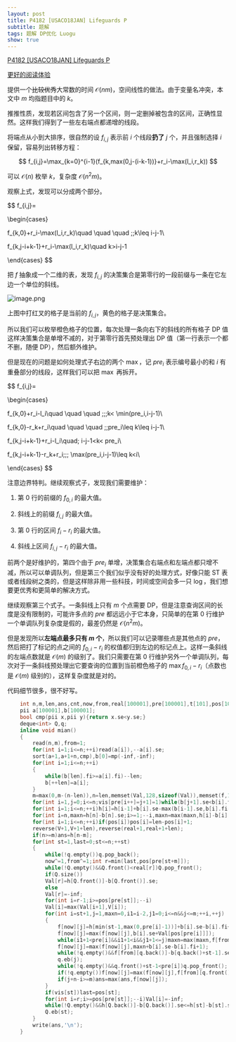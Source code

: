 ```yaml
---
layout: post
title: P4182 [USACO18JAN] Lifeguards P
subtitle: 题解
tags: 题解 DP优化 Luogu
show: true
---
```


[P4182 [USACO18JAN] Lifeguards P](https://www.luogu.com.cn/problem/P4182)

[更好的阅读体验](https://www.cnblogs.com/WrongAnswer90-home/p/17789660.html)

提供一个~~比较优秀~~大常数的时间 $\mathcal O(nm)$，空间线性的做法。由于变量名冲突，本文中 $m$ 均指题目中的 $k$。

推推性质，发现若区间包含了另一个区间，则一定删掉被包含的区间，正确性显然。这样我们得到了一些左右端点都递增的线段。

将端点从小到大排序，很自然的设 $f_{i,j}$ 表示前 $i$ 个线段**扔了** $j$ 个，并且强制选择 $i$ 保留，容易列出转移方程：

$$
f_{i,j}=\max_{k=0}^{i-1}(f_{k,max(0,j-(i-k-1))}+r_i-\max(l_i,r_k))
$$

可以 $\mathcal O(n)$ 枚举 $k$，复杂度 $\mathcal O(n^2m)$。

观察上式，发现可以分成两个部分。

$$
f_{i,j}=

\begin{cases}

f_{k,0}+r_i-\max(l_i,r_k)\quad \quad \quad \;\;k\leq i-j-1\\

f_{k,j-i+k-1}+r_i-\max(l_i,r_k)\quad k>i-j-1

\end{cases}
$$

把 $f$ 抽象成一个二维的表，发现 $f_{i,j}$ 的决策集合是第零行的一段前缀与一条在它左边一个单位的斜线。

![image.png](https://s2.loli.net/2023/10/26/mfKraRguAiHUCB9.png)

上图中打红叉的格子是当前的 $f_{i,j}$，黄色的格子是决策集合。

所以我们可以枚举橙色格子的位置，每次处理一条向右下的斜线的所有格子 DP 值这样决策集合是单增不减的，对于第零行首先预处理出 DP 值（第一行表示一个都不删，随便 DP），然后额外维护。

但是现在的问题是如何处理式子右边的两个 $\max$，记 $pre_i$ 表示编号最小的和 $i$ 有重叠部分的线段，这样我们可以把 $\max$ 再拆开。


$$
f_{i,j}=

\begin{cases}

f_{k,0}+r_i-l_i\quad \quad \quad \;\;\;k< \min(pre_i,i-j-1)\\

f_{k,0}-r_k+r_i\quad \quad \quad \;\;pre_i\leq k\leq i-j-1\\

f_{k,j-i+k-1}+r_i-l_i\quad\; i-j-1<k< pre_i\\

f_{k,j-i+k-1}-r_k+r_i\;\;\; \max(pre_i,i-j-1)\leq k<i\\

\end{cases}
$$

注意边界特判。继续观察式子，发现我们需要维护：

1. 第 $0$ 行的前缀的 $f_{0,i}$ 的最大值。

2. 斜线上的前缀 $f_{i,j}$ 的最大值。

3. 第 $0$ 行的区间 $f_i-r_i$ 的最大值。

4. 斜线上区间 $f_{i,j}-r_i$ 的最大值。

前两个是好维护的，第四个由于 $pre_i$ 单增，决策集合右端点和左端点都只增不减，所以可以单调队列，但是第三个我们似乎没有好的处理方式，好像只能 ST 表或者线段树之类的，但是这样除非用一些科技，时间或空间会多一只 $\log$，我们想要更优秀和更简单的解决方式。

继续观察第三个式子。一条斜线上只有 $m$ 个点需要 DP，但是注意查询区间的长度是没有限制的，可能许多点的 $pre$ 都远远小于它本身，只简单的在第 $0$ 行维护一个单调队列复杂度是假的，最差仍然是 $\mathcal O(n^2m)$。

但是发现所以**左端点最多只有 $m$ 个**，所以我们可以记录哪些点是其他点的 $pre$，然后把打了标记的点之间的 $f_{0,i}-r_i$ 的权值都归到左边的标记点上。这样一条斜线的左端点数就是 $\mathcal O(m)$ 的级别了。我们只需要在第 $0$ 行维护另外一个单调队列，每次对于一条斜线预处理出它要查询的位置到当前橙色格子的 $\max f_{0,i}-r_i$（点数也是 $\mathcal O(m)$ 级别的），这样复杂度就是对的。

代码细节很多，很不好写。

```cpp
	int n,m,len,ans,cnt,now,from,real[100001],pre[100001],t[101],pos[100001],Val[100001],V[100001],vis[100001],h[100001],f[2][101];
	pii a[100001],b[100001];
	bool cmp(pii x,pii y){return x.se<y.se;}
	deque<int> Q,q;
	inline void mian()
	{
		read(n,m),from=1;
		for(int i=1;i<=n;++i)read(a[i]),--a[i].se;
		sort(a+1,a+1+n,cmp),b[0]=mp(-inf,-inf);
		for(int i=1;i<=n;++i)
		{
			while(b[len].fi>=a[i].fi)--len;
			b[++len]=a[i];
		}
		m=max(0,m-(n-len)),n=len,memset(Val,128,sizeof(Val)),memset(f,128,sizeof(f)),h[0]=len=0;
		for(int i=1,j=0;i<=n;vis[pre[i++]=j+1]=1)while(b[j+1].se<b[i].fi)++j;
		for(int i=1;i<=n;++i)h[i]=h[i-1]+b[i].se-max(b[i-1].se,b[i].fi-1);
		for(int i=n,maxn=h[n]-b[n].se;i>=1;--i,maxn=max(maxn,h[i]-b[i].se))if(vis[i])V[pos[i]=++len]=maxn,real[len]=i,maxn=-inf;
		for(int i=1;i<=n;++i)if(pos[i])pos[i]=len-pos[i]+1;
		reverse(V+1,V+1+len),reverse(real+1,real+1+len);
		if(n>=m)ans=h[n-m];
		for(int st=1,last=0;st<=n;++st)
		{
			while(!q.empty())q.pop_back();
			now^=1,from^=1;int r=min(last,pos[pre[st+m]]);
			while(!Q.empty()&&Q.front()<real[r])Q.pop_front();
			if(Q.size())
			Val[r]=h[Q.front()]-b[Q.front()].se;
			else
			Val[r]=-inf;
			for(int i=r-1;i>=pos[pre[st]];--i)
			Val[i]=max(Val[i+1],V[i]);
			for(int i=st+1,j=1,maxn=0,i1=i-2,j1=0;i<=n&&j<=m;++i,++j)
			{
				f[now][j]=h[min(st-1,max(0,pre[i]-1))]+b[i].se-b[i].fi+1;
				f[now][j]=max(f[now][j],b[i].se+Val[pos[pre[i]]]);
				while(i1+1<pre[i]&&i1+1<i&&j1+1<=j)maxn=max(maxn,f[from][++j1]),++i1;
				f[now][j]=max(f[now][j],maxn+b[i].se-b[i].fi+1);
				while(!q.empty()&&f[from][q.back()]-b[q.back()+st-1].se<=f[from][j]-b[i-1].se)q.pop_back();
				q.eb(j);
				while(!q.empty()&&q.front()+st-1<pre[i])q.pop_front();
				if(!q.empty())f[now][j]=max(f[now][j],f[from][q.front()]+b[i].se-b[q.front()+st-1].se);
				if(j+n-i>=m)ans=max(ans,f[now][j]);
			}
			if(vis[st])last=pos[st];
			for(int i=r;i>=pos[pre[st]];--i)Val[i]=-inf;
			while(!Q.empty()&&h[Q.back()]-b[Q.back()].se<=h[st]-b[st].se)Q.pop_back();
			Q.eb(st);
		}
		write(ans,'\n');
	}
```